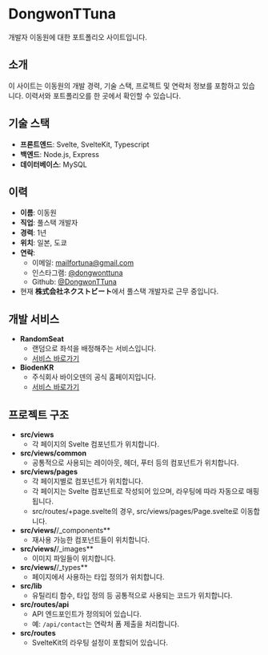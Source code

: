 # DongwonTTuna
개발자 이동원에 대한 포트폴리오 사이트입니다.

## 소개

이 사이트는 이동원의 개발 경력, 기술 스택, 프로젝트 및 연락처 정보를 포함하고 있습니다. 이력서와 포트폴리오를 한 곳에서 확인할 수 있습니다.

## 기술 스택
- **프론트엔드**: Svelte, SvelteKit, Typescript
- **백엔드**: Node.js, Express
- **데이터베이스**: MySQL

## 이력
- **이름**: 이동원
- **직업**: 풀스택 개발자
- **경력**: 1년
- **위치**: 일본, 도쿄
- **연락**:
  - 이메일: mailfortuna@gmail.com
  - 인스타그램: [@dongwonttuna](https://www.instagram.com/dongwonttuna/)
  - Github: [@DongwonTTuna](https://www.github.com/dongwonttuna)
- 현재 **株式会社ネクストビート**에서 풀스택 개발자로 근무 중입니다.

## 개발 서비스
- **RandomSeat**
  - 랜덤으로 좌석을 배정해주는 서비스입니다.
  - [서비스 바로가기](https://randomseat.dongwonttuna.com)
- **BiodenKR**
  - 주식회사 바이오덴의 공식 홈페이지입니다.
  - [서비스 바로가기](https://bioden.kr)

## 프로젝트 구조
- **src/views**
  - 각 페이지의 Svelte 컴포넌트가 위치합니다.
- **src/views/common**
  - 공통적으로 사용되는 레이아웃, 헤더, 푸터 등의 컴포넌트가 위치합니다.
- **src/views/pages**
  - 각 페이지별로 컴포넌트가 위치합니다.
  - 각 페이지는 Svelte 컴포넌트로 작성되어 있으며, 라우팅에 따라 자동으로 매핑됩니다.
  - src/routes/+page.svelte의 경우, src/views/pages/Page.svelte로 이동합니다.
- **src/views/**/_components**
  - 재사용 가능한 컴포넌트들이 위치합니다.
- **src/views/**/_images**
  - 이미지 파일들이 위치합니다.
- **src/views/**/_types**
  - 페이지에서 사용하는 타입 정의가 위치합니다.
- **src/lib**
  - 유틸리티 함수, 타입 정의 등 공통적으로 사용되는 코드가 위치합니다.
- **src/routes/api**
  - API 엔드포인트가 정의되어 있습니다.
  - 예: `/api/contact`는 연락처 폼 제출을 처리합니다.
- **src/routes**
  - SvelteKit의 라우팅 설정이 포함되어 있습니다.
